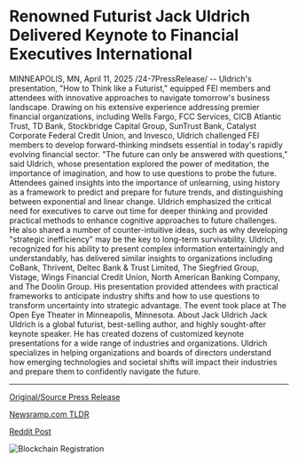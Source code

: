 # Renowned Futurist Jack Uldrich Delivered Keynote to Financial Executives International

MINNEAPOLIS, MN, April 11, 2025 /24-7PressRelease/ -- Uldrich's presentation, "How to Think like a Futurist," equipped FEI members and attendees with innovative approaches to navigate tomorrow's business landscape.   Drawing on his extensive experience addressing premier financial organizations, including Wells Fargo, FCC Services, CICB Atlantic Trust, TD Bank, Stockbridge Capital Group, SunTrust Bank, Catalyst Corporate Federal Credit Union, and Invesco, Uldrich challenged FEI members to develop forward-thinking mindsets essential in today's rapidly evolving financial sector.  "The future can only be answered with questions," said Uldrich, whose presentation explored the power of meditation, the importance of imagination, and how to use questions to probe the future. Attendees gained insights into the importance of unlearning, using history as a framework to predict and prepare for future trends, and distinguishing between exponential and linear change. Uldrich emphasized the critical need for executives to carve out time for deeper thinking and provided practical methods to enhance cognitive approaches to future challenges. He also shared a number of counter-intuitive ideas, such as why developing "strategic inefficiency" may be the key to long-term survivability.  Uldrich, recognized for his ability to present complex information entertainingly and understandably, has delivered similar insights to organizations including CoBank, Thrivent, Deltec Bank & Trust Limited, The Siegfried Group, Vistage, Wings Financial Credit Union, North American Banking Company, and The Doolin Group. His presentation provided attendees with practical frameworks to anticipate industry shifts and how to use questions to transform uncertainty into strategic advantage.  The event took place at The Open Eye Theater in Minneapolis, Minnesota.  About Jack Uldrich  Jack Uldrich is a global futurist, best-selling author, and highly sought-after keynote speaker. He has created dozens of customized keynote presentations for a wide range of industries and organizations. Uldrich specializes in helping organizations and boards of directors understand how emerging technologies and societal shifts will impact their industries and prepare them to confidently navigate the future. 

---

[Original/Source Press Release](https://www.24-7pressrelease.com/press-release/521654/renowned-futurist-jack-uldrich-delivered-keynote-to-financial-executives-international)
                    

[Newsramp.com TLDR](https://newsramp.com/curated-news/renowned-futurist-jack-uldrich-shares-insights-on-thinking-ahead-in-financial-sector/34b01361fd2ed563259ce6a2e95c6709) 

 



[Reddit Post](https://www.reddit.com/r/newsramp/comments/1jwk0yz/renowned_futurist_jack_uldrich_shares_insights_on/) 



![Blockchain Registration](https://cdn.newsramp.app/24-7PressRelease/qrcode/254/11/fernOo4d.webp)